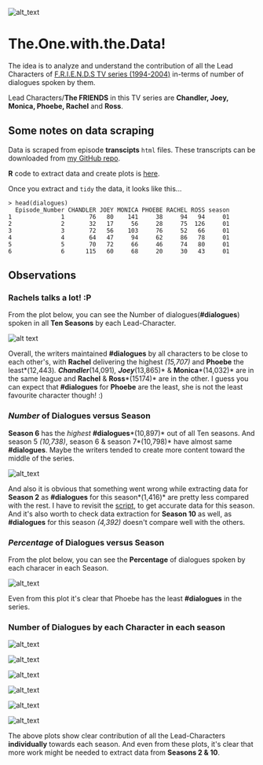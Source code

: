 ![alt_text](https://upload.wikimedia.org/wikipedia/commons/b/bc/Friends_logo.svg "FRIENDS") 

# The.One.with.the.Data!

The idea is to analyze and understand the contribution of all the Lead Characters of [F.R.I.E.N.D.S TV series (1994-2004)](https://en.wikipedia.org/wiki/Friends) in-terms of number of dialogues spoken by them.


Lead Characters/**The FRIENDS** in this TV series are **Chandler, Joey, Monica, Phoebe, Rachel** and **Ross**.

## Some notes on data scraping

Data is scraped from episode **transcipts** `html` files. These transcripts can be downloaded from [my GitHub repo](https://github.com/puneeth019/F.R.I.E.N.D.S/tree/master/transcripts).

**R** code to extract data and create plots is [here](https://github.com/puneeth019/F.R.I.E.N.D.S/blob/master/scripts/the_one_with_the_data.R).

Once you extract and `tidy` the data, it looks like this...

```
> head(dialogues)
  Episode_Number CHANDLER JOEY MONICA PHOEBE RACHEL ROSS season
1              1       76   80    141     38     94   94     01
2              2       32   17     56     28     75  126     01
3              3       72   56    103     76     52   66     01
4              4       64   47     94     62     86   78     01
5              5       70   72     66     46     74   80     01
6              6      115   60     68     20     30   43     01
```

## Observations

### Rachels talks a lot! :P

From the plot below, you can see the Number of dialogues(**#dialogues**) spoken in all **Ten Seasons** by each Lead-Character.

![alt text](https://github.com/puneeth019/F.R.I.E.N.D.S/blob/master/plots/Num_Dial_vs_character.png "Number of Dialogues vs. character")

Overall, the writers maintained **#dialogues** by all characters to be close to each other's, with **Rachel** delivering the highest *(15,707)* and **Phoebe** the least*(12,443)*. **Chandler***(14,091)*, **Joey***(13,865)* & **Monica***(14,032)* are in the same league and **Rachel** & **Ross***(15174)* are in the other. I guess you can expect that **#dialogues** for **Phoebe** are the least, she is not the least favourite character though! :)

### *Number* of Dialogues versus Season

**Season 6** has the *highest* **#dialogues***(10,897)* out of all Ten seasons. And season 5 *(10,738)*, season 6 & season 7*(10,798)* have almost same **#dialogues**. Maybe the writers tended to create more content toward the middle of the series.

![alt_text](https://github.com/puneeth019/F.R.I.E.N.D.S/blob/master/plots/Num_Dial_vs_season.png "Number of Dialogues vs. Season")

And also it is obvious that something went wrong while extracting data for **Season 2** as **#dialogues** for this season*(1,416)* are pretty less compared with the rest. I have to revisit the [script](https://github.com/puneeth019/F.R.I.E.N.D.S/blob/master/scripts/the_one_with_the_data.R), to get accurate data for this season. And it's also worth to check data extraction for **Season 10** as well, as **#dialogues** for this season *(4,392)* doesn't compare well with the others.

### *Percentage* of Dialogues versus Season

From the plot below, you can see the **Percentage** of dialogues spoken by each characer in each Season.

![alt_text](https://github.com/puneeth019/F.R.I.E.N.D.S/blob/master/plots/Perc_Dial_vs_season.png "Percentage of Dialogues vs. Season")

Even from this plot it's clear that Phoebe has the least **#dialogues** in the series.

### Number of Dialogues by each Character in each season

![alt_text](https://github.com/puneeth019/F.R.I.E.N.D.S/blob/master/plots/Cyclic_Num_Dial_vs_ep_CHANDLER.png "Number of Dialogues by Chandler vs. Season") 

![alt_text](https://github.com/puneeth019/F.R.I.E.N.D.S/blob/master/plots/Cyclic_Num_Dial_vs_ep_JOEY.png "Number of Dialogues by Joey vs. Season")

![alt_text](https://github.com/puneeth019/F.R.I.E.N.D.S/blob/master/plots/Cyclic_Num_Dial_vs_ep_MONICA.png "Number of Dialogues by Monica vs. Season")

![alt_text](https://github.com/puneeth019/F.R.I.E.N.D.S/blob/master/plots/Cyclic_Num_Dial_vs_ep_PHOEBE.png "Number of Dialogues by Phoebe vs. Season")

![alt_text](https://github.com/puneeth019/F.R.I.E.N.D.S/blob/master/plots/Cyclic_Num_Dial_vs_ep_RACHEL.png "Number of Dialogues by Rachel vs. Season")

![alt_text](https://github.com/puneeth019/F.R.I.E.N.D.S/blob/master/plots/Cyclic_Num_Dial_vs_ep_ROSS.png "Number of Dialogues by Ross vs. Season")

The above plots show clear contribution of all the Lead-Characters **individually** towards each season.
And even from these plots, it's clear that more work might be needed to extract data from **Seasons 2 & 10**.
